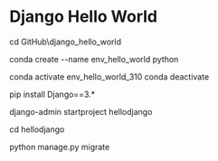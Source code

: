 # Django Hello World

cd GitHub\django_hello_world

conda create --name env_hello_world python

conda activate env_hello_world_310
conda deactivate

pip install Django==3.*

django-admin startproject hellodjango

cd hellodjango

python manage.py migrate